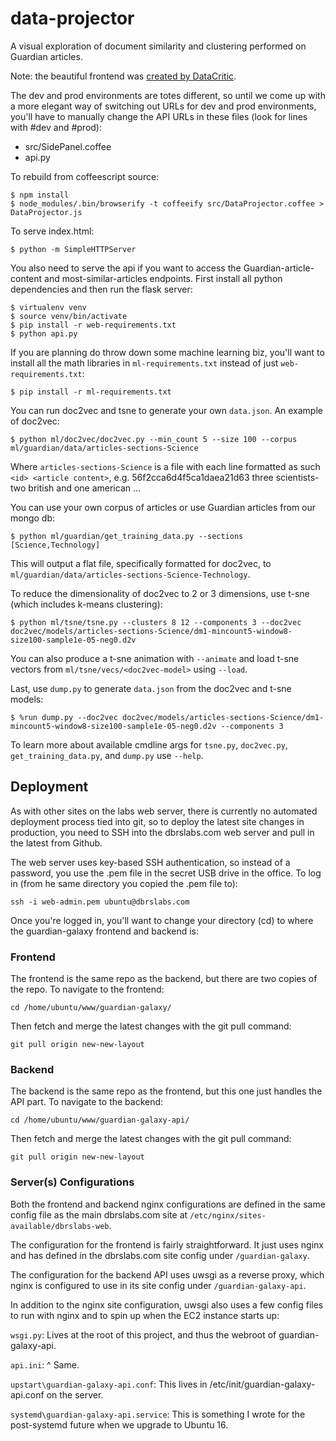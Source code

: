 data-projector
==============
A visual exploration of document similarity and clustering performed on Guardian articles.

Note: the beautiful frontend was [created by DataCritic](ec2-54-88-15-234.compute-1.amazonaws.com).

The dev and prod environments are totes different, so until we come up with a more elegant way of switching out URLs for dev and prod environments, you'll have to manually change the API URLs in these files (look for lines with #dev and #prod):

* src/SidePanel.coffee
* api.py

To rebuild from coffeescript source:

    $ npm install
    $ node_modules/.bin/browserify -t coffeeify src/DataProjector.coffee > DataProjector.js

To serve index.html:

    $ python -m SimpleHTTPServer

You also need to serve the api if you want to access the Guardian-article-content and most-similar-articles endpoints. 
First install all python dependencies and then run the flask server:

    $ virtualenv venv
    $ source venv/bin/activate
    $ pip install -r web-requirements.txt
    $ python api.py

If you are planning do throw down some machine learning biz, you'll want to install all the math libraries in `ml-requirements.txt` instead of just `web-requirements.txt`:

    $ pip install -r ml-requirements.txt

You can run doc2vec and tsne to generate your own `data.json`. An example of doc2vec:

    $ python ml/doc2vec/doc2vec.py --min_count 5 --size 100 --corpus ml/guardian/data/articles-sections-Science

Where `articles-sections-Science` is a file with each line formatted as such `<id> <article content>`, e.g. 56f2cca6d4f5ca1daea21d63 three scientists-two british and one american ...

You can use your own corpus of articles or use Guardian articles from our mongo db:

    $ python ml/guardian/get_training_data.py --sections [Science,Technology]

This will output a flat file, specifically formatted for doc2vec, to `ml/guardian/data/articles-sections-Science-Technology`.

To reduce the dimensionality of doc2vec to 2 or 3 dimensions, use t-sne (which includes k-means clustering):

    $ python ml/tsne/tsne.py --clusters 8 12 --components 3 --doc2vec doc2vec/models/articles-sections-Science/dm1-mincount5-window8-size100-sample1e-05-neg0.d2v

You can also produce a t-sne animation with `--animate` and load t-sne vectors from `ml/tsne/vecs/<doc2vec-model>` using `--load`.

Last, use `dump.py` to generate `data.json` from the doc2vec and t-sne models:

    $ %run dump.py --doc2vec doc2vec/models/articles-sections-Science/dm1-mincount5-window8-size100-sample1e-05-neg0.d2v --components 3

To learn more about available cmdline args for `tsne.py`, `doc2vec.py`, `get_training_data.py`, and `dump.py` use `--help`.

## Deployment

As with other sites on the labs web server, there is currently no automated deployment process tied into git, so to deploy the latest site changes in production, you need to SSH into the dbrslabs.com web server and pull in the latest from Github.

The web server uses key-based SSH authentication, so instead of a password, you use the .pem file in the secret USB drive in the office. To log in (from he same directory you copied the .pem file to):

    ssh -i web-admin.pem ubuntu@dbrslabs.com

Once you're logged in, you'll want to change your directory (cd) to where the guardian-galaxy frontend and backend is:

### Frontend

The frontend is the same repo as the backend, but there are two copies of the repo. To navigate to the frontend:

    cd /home/ubuntu/www/guardian-galaxy/

Then fetch and merge the latest changes with the git pull command:

    git pull origin new-new-layout

### Backend

The backend is the same repo as the frontend, but this one just handles the API part. To navigate to the backend:

    cd /home/ubuntu/www/guardian-galaxy-api/

Then fetch and merge the latest changes with the git pull command:

    git pull origin new-new-layout

### Server(s) Configurations

Both the frontend and backend nginx configurations are defined in the same config file as the main dbrslabs.com site at `/etc/nginx/sites-available/dbrslabs-web`.

The configuration for the frontend is fairly straightforward. It just uses nginx and has defined in the dbrslabs.com site config under `/guardian-galaxy`.

The configuration for the backend API uses uwsgi as a reverse proxy, which nginx is configured to use in its site config under `/guardian-galaxy-api`. 

In addition to the nginx site configuration, uwsgi also uses a few config files to run with nginx and to spin up when the EC2 instance starts up:

`wsgi.py`: Lives at the root of this project, and thus the webroot of guardian-galaxy-api.

`api.ini`: ^ Same.

`upstart\guardian-galaxy-api.conf`: This lives in /etc/init/guardian-galaxy-api.conf on the server.

`systemd\guardian-galaxy-api.service`: This is something I wrote for the post-systemd future when we upgrade to Ubuntu 16.